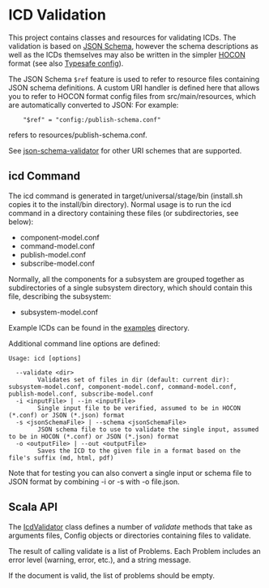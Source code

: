 ICD Validation
==============

This project contains classes and resources for validating ICDs.
The validation is based on [JSON Schema](http://json-schema.org/),
however the schema descriptions as well as the ICDs themselves may also be written in
the simpler [HOCON](https://github.com/typesafehub/config/blob/master/HOCON.md) format
(see also [Typesafe config](https://github.com/typesafehub/config)).

The JSON Schema `$ref` feature is used to refer to resource files containing JSON schema definitions.
A custom URI handler is defined here that allows you to refer to HOCON format config files from src/main/resources,
which are automatically converted to JSON:
For example:

```
    "$ref" = "config:/publish-schema.conf"
```

refers to resources/publish-schema.conf.

See [json-schema-validator](https://github.com/fge/json-schema-validator/wiki/Features) for other
URI schemes that are supported.

icd Command
-----------

The icd command is generated in target/universal/stage/bin (install.sh copies it to the install/bin directory).
Normal usage is to run the icd command in a directory containing these files (or subdirectories, see below):

* component-model.conf
* command-model.conf
* publish-model.conf
* subscribe-model.conf

Normally, all the components for a subsystem are grouped together as subdirectories of a single subsystem directory,
which should contain this file, describing the subsystem:

* subsystem-model.conf

Example ICDs can be found in the [examples](../examples) directory.

Additional command line options are defined:

```
Usage: icd [options]

  --validate <dir>
        Validates set of files in dir (default: current dir): subsystem-model.conf, component-model.conf, command-model.conf, publish-model.conf, subscribe-model.conf
  -i <inputFile> | --in <inputFile>
        Single input file to be verified, assumed to be in HOCON (*.conf) or JSON (*.json) format
  -s <jsonSchemaFile> | --schema <jsonSchemaFile>
        JSON schema file to use to validate the single input, assumed to be in HOCON (*.conf) or JSON (*.json) format
  -o <outputFile> | --out <outputFile>
        Saves the ICD to the given file in a format based on the file's suffix (md, html, pdf)
```

Note that for testing you can also convert a single input or schema file to JSON format by combining -i or -s with -o file.json.


Scala API
---------

The [IcdValidator](src/main/scala/csw/services/icd/IcdValidator.scala) class defines a number of
_validate_ methods that take as arguments files, Config objects or directories containing files to validate.

The result of calling validate is a list of Problems. Each Problem includes an error level (warning, error, etc.),
and a string message.

If the document is valid, the list of problems should be empty.
